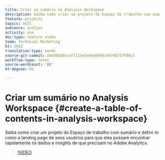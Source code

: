 ```yaml
---
title: Criar um sumário no Analysis Workspace
description: Saiba como criar um projeto do Espaço de trabalho com sumário e defini-lo como a landing page de seus usuários para que eles possam encontrar rapidamente os dados e insights de que precisam no Adobe Analytics.
feature: projects
topics: null
audience: analyst
activity: use
doc-type: feature video
team: Technical Marketing
kt: 2812
translation-type: tm+mt
source-git-commit: 24ad92b0ccdf1112e3ed4a0968cd47db757598c3
workflow-type: tm+mt
source-wordcount: '80'
ht-degree: 0%

---
```



# Criar um sumário no Analysis Workspace {#create-a-table-of-contents-in-analysis-workspace}

Saiba como criar um projeto do Espaço de trabalho com sumário e defini-lo como a landing page de seus usuários para que eles possam encontrar rapidamente os dados e insights de que precisam no Adobe Analytics.

>[!VIDEO](https://video.tv.adobe.com/v/26990/?quality=12)
